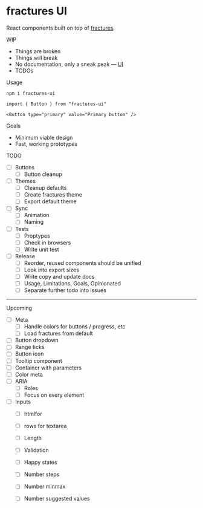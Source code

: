 # fractures UI

React components built on top of [fractures](https://github.com/fractures/fractures).

WIP

* Things are broken
* Things will break
* No documentation, only a sneak peak — [UI](https://fractures.space/ui)
* TODOs

Usage

```
npm i fractures-ui

import { Button } from "fractures-ui"

<Button type="primary" value="Primary button" />

```

Goals

* Minimum viable design
* Fast, working prototypes

TODO

* [ ] Buttons
	* [ ] Button cleanup
* [ ] Themes
	* [ ] Cleanup defaults
	* [ ] Create fractures theme
	* [ ] Export default theme
* [ ] Sync
	* [ ] Animation
	* [ ] Naming
* [ ] Tests 
	* [ ] Proptypes
	* [ ] Check in browsers
	* [ ] Write unit test
* [ ] Release
	* [ ] Reorder, reused components should be unified
	* [ ] Look into export sizes
	* [ ] Write copy and update docs
	* [ ] Usage, Limitations, Goals, Opinionated
	* [ ] Separate further todo into issues

---

Upcoming

* [ ] Meta
	* [ ] Handle colors for buttons / progress, etc
	* [ ] Load fractures from default
* [ ] Button dropdown
* [ ] Range ticks
* [ ] Button icon
* [ ] Tooltip component
* [ ] Container with parameters
* [ ] Color meta
* [ ] ARIA
	* [ ] Roles
	* [ ] Focus on every element
* [ ] Inputs
	* [ ] htmlfor
	* [ ] rows for textarea
	* [ ] Length
	* [ ] Validation
	* [ ] Happy states
	* [ ] Number steps
	* [ ] Number minmax
	* [ ] Number suggested values
	